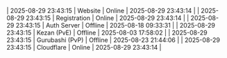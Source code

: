 | 2025-08-29 23:43:15 | Website | Online | 2025-08-29 23:43:14 |
| 2025-08-29 23:43:15 | Registration | Online | 2025-08-29 23:43:14 |
| 2025-08-29 23:43:15 | Auth Server | Offline | 2025-08-18 09:33:31 |
| 2025-08-29 23:43:15 | Kezan (PvE) | Offline | 2025-08-03 17:58:02 |
| 2025-08-29 23:43:15 | Gurubashi (PvP) | Offline | 2025-08-23 21:44:06 |
| 2025-08-29 23:43:15 | Cloudflare | Online | 2025-08-29 23:43:14 |
